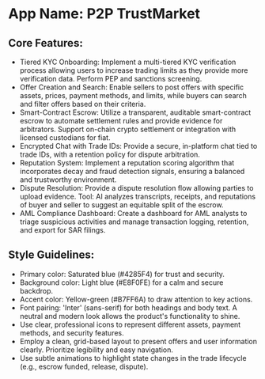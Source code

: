 # **App Name**: P2P TrustMarket

## Core Features:

- Tiered KYC Onboarding: Implement a multi-tiered KYC verification process allowing users to increase trading limits as they provide more verification data. Perform PEP and sanctions screening.
- Offer Creation and Search: Enable sellers to post offers with specific assets, prices, payment methods, and limits, while buyers can search and filter offers based on their criteria.
- Smart-Contract Escrow: Utilize a transparent, auditable smart-contract escrow to automate settlement rules and provide evidence for arbitrators. Support on-chain crypto settlement or integration with licensed custodians for fiat.
- Encrypted Chat with Trade IDs: Provide a secure, in-platform chat tied to trade IDs, with a retention policy for dispute arbitration.
- Reputation System: Implement a reputation scoring algorithm that incorporates decay and fraud detection signals, ensuring a balanced and trustworthy environment.
- Dispute Resolution: Provide a dispute resolution flow allowing parties to upload evidence. Tool: AI analyzes transcripts, receipts, and reputations of buyer and seller to suggest an equitable split of the escrow.
- AML Compliance Dashboard: Create a dashboard for AML analysts to triage suspicious activities and manage transaction logging, retention, and export for SAR filings.

## Style Guidelines:

- Primary color: Saturated blue (#4285F4) for trust and security.
- Background color: Light blue (#E8F0FE) for a calm and secure backdrop.
- Accent color: Yellow-green (#B7FF6A) to draw attention to key actions.
- Font pairing: 'Inter' (sans-serif) for both headings and body text. A neutral and modern look allows the product's functionality to shine.
- Use clear, professional icons to represent different assets, payment methods, and security features.
- Employ a clean, grid-based layout to present offers and user information clearly. Prioritize legibility and easy navigation.
- Use subtle animations to highlight state changes in the trade lifecycle (e.g., escrow funded, release, dispute).